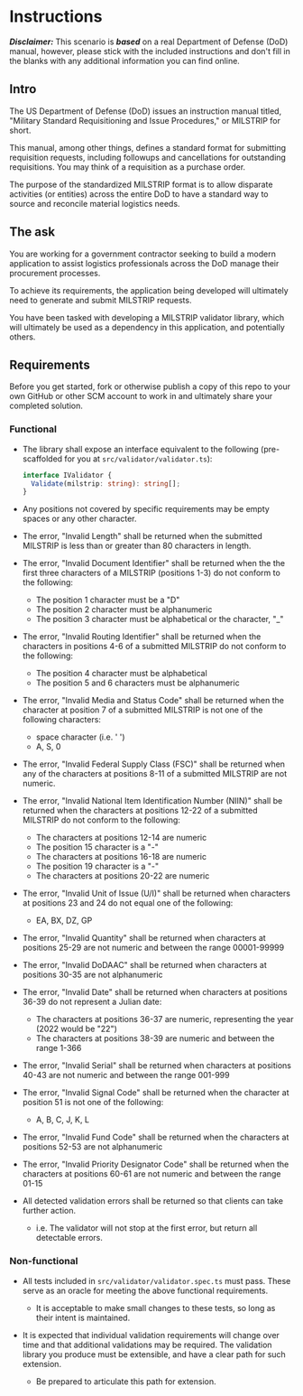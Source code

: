 # Instructions

***Disclaimer:***
This scenario is ***based*** on a real Department of Defense (DoD) manual, however, please stick with the included instructions and don't fill in the blanks with any additional information you can find online.

## Intro

The US Department of Defense (DoD) issues an instruction manual titled, "Military Standard Requisitioning and Issue Procedures," or MILSTRIP for short.

This manual, among other things, defines a standard format for submitting requisition requests, including followups and cancellations for outstanding requisitions.  You may think of a requisition as a purchase order.

The purpose of the standardized MILSTRIP format is to allow disparate activities (or entities) across the entire DoD to have a standard way to source and reconcile material logistics needs.

## The ask

You are working for a government contractor seeking to build a modern application to assist logistics professionals across the DoD manage their procurement processes.

To achieve its requirements, the application being developed will ultimately need to generate and submit MILSTRIP requests.

You have been tasked with developing a MILSTRIP validator library, which will ultimately be used as a dependency in this application, and potentially others.

## Requirements

Before you get started, fork or otherwise publish a copy of this repo to your own GitHub or other SCM account to work in and ultimately share your completed solution.

### Functional

- The library shall expose an interface equivalent to the following (pre-scaffolded for you at `src/validator/validator.ts`):

  ```typescript
  interface IValidator {
    Validate(milstrip: string): string[];
  }
  ```

- Any positions not covered by specific requirements may be empty spaces or any other character.

- The error, "Invalid Length" shall be returned when the submitted MILSTRIP is less than or greater than 80 characters in length.

- The error, "Invalid Document Identifier" shall be returned when the the first three characters of a MILSTRIP (positions 1-3) do not conform to the following:
  - The position 1 character must be a "D"
  - The position 2 character must be alphanumeric
  - The position 3 character must be alphabetical or the character, "_"

- The error, "Invalid Routing Identifier" shall be returned when the characters in positions 4-6 of a submitted MILSTRIP do not conform to the following:
  - The position 4 character must be alphabetical
  - The position 5 and 6 characters must be alphanumeric

- The error, "Invalid Media and Status Code" shall be returned when the character at position 7 of a submitted MILSTRIP is not one of the following characters:
  - space character (i.e. ' ')
  - A, S, 0

- The error, "Invalid Federal Supply Class (FSC)" shall be returned when any of the characters at positions 8-11 of a submitted MILSTRIP are not numeric.

- The error, "Invalid National Item Identification Number (NIIN)" shall be returned when the characters at positions 12-22 of a submitted MILSTRIP do not conform to the following:
  - The characters at positions 12-14 are numeric
  - The position 15 character is a "-"
  - The characters at positions 16-18 are numeric
  - The position 19 character is a "-"
  - The characters at positions 20-22 are numeric

- The error, "Invalid Unit of Issue (U/I)" shall be returned when characters at positions 23 and 24 do not equal one of the following:
  - EA, BX, DZ, GP

- The error, "Invalid Quantity" shall be returned when characters at positions 25-29 are not numeric and between the range 00001-99999

- The error, "Invalid DoDAAC" shall be returned when characters at positions 30-35 are not alphanumeric

- The error, "Invalid Date" shall be returned when characters at positions 36-39 do not represent a Julian date:
  - The characters at positions 36-37 are numeric, representing the year (2022 would be "22")
  - The characters at positions 38-39 are numeric and between the range 1-366

- The error, "Invalid Serial" shall be returned when characters at positions 40-43 are not numeric and between the range 001-999

- The error, "Invalid Signal Code" shall be returned when the character at position 51 is not one of the following:
  - A, B, C, J, K, L

- The error, "Invalid Fund Code" shall be returned when the characters at positions 52-53 are not alphanumeric

- The error, "Invalid Priority Designator Code" shall be returned when the characters at positions 60-61 are not numeric and between the range 01-15

- All detected validation errors shall be returned so that clients can take further action.
  - i.e. The validator will not stop at the first error, but return all detectable errors.

### Non-functional

- All tests included in `src/validator/validator.spec.ts` must pass.  These serve as an oracle for meeting the above functional requirements.
  - It is acceptable to make small changes to these tests, so long as their intent is maintained.

- It is expected that individual validation requirements will change over time and that additional validations may be required. The validation library you produce must be extensible, and have a clear path for such extension.
  - Be prepared to articulate this path for extension.
